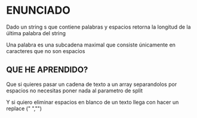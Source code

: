 # ENUNCIADO
Dado un string s que contiene palabras y espacios retorna la longitud de la última palabra del string

Una palabra es una subcadena maximal que consiste únicamente en caracteres que no son espacios

## QUE HE APRENDIDO?
Que si quieres pasar un cadena de texto a un array separandolos por espacios no necesitas poner nada al parametro de split

Y si quiero eliminar espacios en blanco de un texto llega con hacer un replace (" ","")